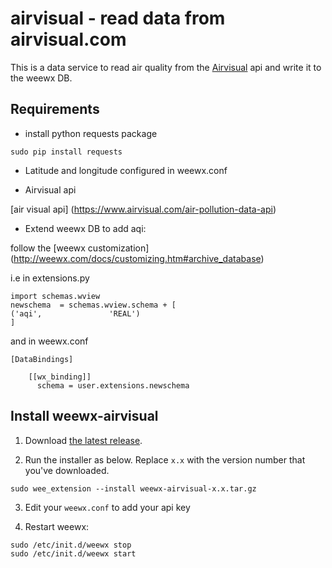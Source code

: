 # airvisual - read data from airvisual.com

This is a data service to read air quality from the [Airvisual](https://airvisual.com) api and write it to the weewx DB.

## Requirements

* install python requests package

```
sudo pip install requests
```

* Latitude and longitude configured in weewx.conf

* Airvisual api

[air visual api] (https://www.airvisual.com/air-pollution-data-api)

* Extend weewx DB to add aqi:

follow the [weewx customization] (http://weewx.com/docs/customizing.htm#archive_database)

i.e in extensions.py

```
import schemas.wview
newschema  = schemas.wview.schema + [
('aqi',               'REAL')
]
```

and in weewx.conf

```
[DataBindings]

    [[wx_binding]]
      schema = user.extensions.newschema
```


## Install weewx-airvisual


1) Download [the latest release](https://github.com/poblabs/weewx-belchertown/releases).

2) Run the installer as below. Replace `x.x` with the version number that you've downloaded.

```
sudo wee_extension --install weewx-airvisual-x.x.tar.gz
```

3) Edit your `weewx.conf` to add your api key

4) Restart weewx:

```
sudo /etc/init.d/weewx stop
sudo /etc/init.d/weewx start
```
